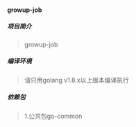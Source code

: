 #### growup-job

##### 项目简介
> growup-job

##### 编译环境
> 请只用golang v1.8.x以上版本编译执行

##### 依赖包
> 1.公共包go-common
